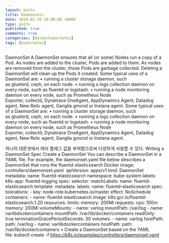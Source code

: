 ```yaml
---
layout: posts
title: Daemonsets
date: 2019-02-26 16:00:00 +0900
type: posts
published: true
comments: true
categories: [dockerkubernetes]
tags: [kubernetes]
---
```



DaemonSet
A DaemonSet ensures that all (or some) Nodes run a copy of a Pod. As nodes are added to the cluster, Pods are added to them. As nodes are removed from the cluster, those Pods are garbage collected. Deleting a DaemonSet will clean up the Pods it created.
Some typical uses of a DaemonSet are:
• running a cluster storage daemon, such as glusterd, ceph, on each node.
• running a logs collection daemon on every node, such as fluentd or logstash.
• running a node monitoring daemon on every node, such as Prometheus Node Exporter, collectd, Dynatrace OneAgent, AppDynamics Agent, Datadog agent, New Relic agent, Ganglia gmond or Instana agent.
Some typical uses of a DaemonSet are:
• running a cluster storage daemon, such as glusterd, ceph, on each node.
• running a logs collection daemon on every node, such as fluentd or logstash.
• running a node monitoring daemon on every node, such as Prometheus Node Exporter, collectd, Dynatrace OneAgent, AppDynamics Agent, Datadog agent, New Relic agent, Ganglia gmond or Instana agent.

하나의 데몬셋에서 여러 플레그 값을 부여함으로써 다양하게 사용할 수 있다.
Writing a DaemonSet Spec
Create a DaemonSet
You can describe a DaemonSet in a YAML file. For example, the daemonset.yaml file below describes a DaemonSet that runs the fluentd-elasticsearch Docker image:
controllers/daemonset.yaml 
apiVersion: apps/v1
kind: DaemonSet
metadata:
  name: fluentd-elasticsearch
  namespace: kube-system
  labels:
    k8s-app: fluentd-logging
spec:
  selector:
    matchLabels:
      name: fluentd-elasticsearch
  template:
    metadata:
      labels:
        name: fluentd-elasticsearch
    spec:
      tolerations:
      - key: node-role.kubernetes.io/master
        effect: NoSchedule
      containers:
      - name: fluentd-elasticsearch
        image: k8s.gcr.io/fluentd-elasticsearch:1.20
        resources:
          limits:
            memory: 200Mi
          requests:
            cpu: 100m
            memory: 200Mi
        volumeMounts:
        - name: varlog
          mountPath: /var/log
        - name: varlibdockercontainers
          mountPath: /var/lib/docker/containers
          readOnly: true
      terminationGracePeriodSeconds: 30
      volumes:
      - name: varlog
        hostPath:
          path: /var/log
      - name: varlibdockercontainers
        hostPath:
          path: /var/lib/docker/containers
• Create a DaemonSet based on the YAML file: kubectl create -f https://k8s.io/examples/controllers/daemonset.yaml

